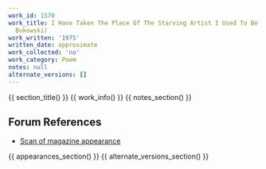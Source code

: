 ```yaml
---
work_id: 1570
work_title: I Have Taken The Place Of The Starving Artist I Used To Be (For Charles
  Bukowski)
work_written: '1975'
written_date: approximate
work_collected: 'no'
work_category: Poem
notes: null
alternate_versions: []
---
```


{{ section_title() }}
{{ work_info() }}
{{ notes_section() }}
## Forum References
- [Scan of magazine appearance](https://bukowskiforum.com/threads/red-dot-poems-from-nyq-16-and-17.7395/)

{{ appearances_section() }}
{{ alternate_versions_section() }}